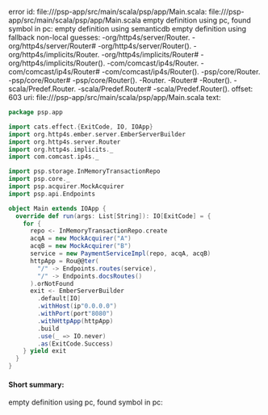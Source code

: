 error id: file://<WORKSPACE>/psp-app/src/main/scala/psp/app/Main.scala:
file://<WORKSPACE>/psp-app/src/main/scala/psp/app/Main.scala
empty definition using pc, found symbol in pc: 
empty definition using semanticdb
empty definition using fallback
non-local guesses:
	 -org/http4s/server/Router.
	 -org/http4s/server/Router#
	 -org/http4s/server/Router().
	 -org/http4s/implicits/Router.
	 -org/http4s/implicits/Router#
	 -org/http4s/implicits/Router().
	 -com/comcast/ip4s/Router.
	 -com/comcast/ip4s/Router#
	 -com/comcast/ip4s/Router().
	 -psp/core/Router.
	 -psp/core/Router#
	 -psp/core/Router().
	 -Router.
	 -Router#
	 -Router().
	 -scala/Predef.Router.
	 -scala/Predef.Router#
	 -scala/Predef.Router().
offset: 603
uri: file://<WORKSPACE>/psp-app/src/main/scala/psp/app/Main.scala
text:
```scala
package psp.app

import cats.effect.{ExitCode, IO, IOApp}
import org.http4s.ember.server.EmberServerBuilder
import org.http4s.server.Router
import org.http4s.implicits._
import com.comcast.ip4s._

import psp.storage.InMemoryTransactionRepo
import psp.core._
import psp.acquirer.MockAcquirer
import psp.api.Endpoints

object Main extends IOApp {
  override def run(args: List[String]): IO[ExitCode] = {
    for {
      repo <- InMemoryTransactionRepo.create
      acqA = new MockAcquirer("A")
      acqB = new MockAcquirer("B")
      service = new PaymentServiceImpl(repo, acqA, acqB)
      httpApp = Rou@@ter(
        "/" -> Endpoints.routes(service),
        "/" -> Endpoints.docsRoutes()
      ).orNotFound
      exit <- EmberServerBuilder
        .default[IO]
        .withHost(ip"0.0.0.0")
        .withPort(port"8080")
        .withHttpApp(httpApp)
        .build
        .use(_ => IO.never)
        .as(ExitCode.Success)
    } yield exit
  }
}

```


#### Short summary: 

empty definition using pc, found symbol in pc: 